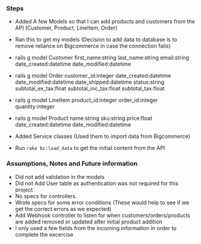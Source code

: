 ### Steps
 - Added A few Models so that I can add products and customers from the API (Customer, Product, LineItem, Order)
 - Ran this to get my models (Decision to add data to database is to remove reliance on Bigcommerce in case the connection fails)
  - rails g model Customer first_name:string last_name:string email:string date_created:datetime date_modified:datetime
  - rails g model Order customer_id:integer date_created:datetime date_modified:datetime date_shipped:datetime status:string subtotal_ex_tax:float subtotal_inc_tax:float subtotal_tax:float
  - rails g model LineItem product_id:integer order_id:integer quantity:integer
  - rails g model Product name:string sku:string price:float date_created:datetime date_modified:datetime

- Added Service classes (Used them to import data from Bigcommerce)
- Run `rake bc:load_data` to get the initial content from the API

### Assumptions, Notes and Future information
- Did not add validation in the models
- Did not Add User table as authentication was not required for this project
- No specs for controllers.
- Wrote specs for some error conditions (These would help to see if we get the correct errors as we expected)
- Add Webhook controller to listen for when customers/orders/products are added removed or updated after initial product addition
- I only used a few fields from the incoming information in order to complete the excercise
